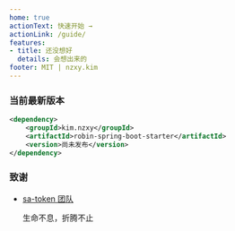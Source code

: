 ```yaml
---
home: true
actionText: 快速开始 →
actionLink: /guide/
features:
- title: 还没想好
  details: 会想出来的
footer: MIT | nzxy.kim
---
```


### 当前最新版本

```xml
<dependency>
    <groupId>kim.nzxy</groupId>
    <artifactId>robin-spring-boot-starter</artifactId>
    <version>尚未发布</version>
</dependency>
```

### 致谢

- [sa-token 团队](http://sa-token.dev33.cn/)

  生命不息，折腾不止

